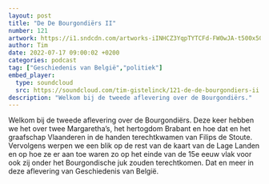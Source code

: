 ```yaml
---
layout: post
title: "De De Bourgondiërs II"
number: 121
artwork: https://i1.sndcdn.com/artworks-iINHCZ3YqpTYTCFd-FW0wJA-t500x500.jpg
author: Tim
date: 2022-07-17 09:00:02 +0200
categories: podcast
tag: ["Geschiedenis van België","politiek"]
embed_player:
  type: soundcloud
  src: https://soundcloud.com/tim-gistelinck/121-de-de-bourgondiers-ii
description: "Welkom bij de tweede aflevering over de Bourgondiërs."
---
```

Welkom bij de tweede aflevering over de Bourgondiërs. Deze keer hebben we het over twee Margaretha’s, het hertogdom Brabant en hoe dat en het graafschap Vlaanderen in de handen terechtkwamen van Filips de Stoute. Vervolgens werpen we een blik op de rest van de kaart van de Lage Landen en op hoe ze er aan toe waren zo op het einde van de 15e eeuw vlak voor ook zij onder het Bourgondische juk zouden terechtkomen. Dat en meer in deze aflevering van Geschiedenis van België.